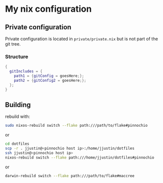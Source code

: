 # My nix configuration

## Private configuration

Private configuration is located in `private/private.nix` but is not part of the git tree.

### Structure

```nix
{
  gitIncludes = {
    path1 = {gitConfig = goesHere;};
    path2 = {gitConfig2 = goesHere;};
  };
}
```

## Building

rebuild with:

```sh
sudo nixos-rebuild switch --flake path:///path/to/flake#pinnochio
```

or

```sh
cd dotfiles
scp -r . jjustin@<pinnochio host ip>:/home/jjustin/dotfiles
ssh jjustin@<pinnochio host ip>
nixos-rebuild switch --flake path:///home/jjustin/dotfiles#pinnochio
```

or

```sh
darwin-rebuild switch --flake path:///path/to/flake#maccree
```

